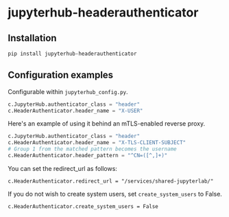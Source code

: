 # jupyterhub-headerauthenticator

## Installation

```sh
pip install jupyterhub-headerauthenticator
```

## Configuration examples

Configurable within `jupyterhub_config.py`.

```python
c.JupyterHub.authenticator_class = "header"
c.HeaderAuthenticator.header_name = "X-USER"
```

Here's an example of using it behind an mTLS-enabled reverse proxy.

```python
c.JupyterHub.authenticator_class = "header"
c.HeaderAuthenticator.header_name = "X-TLS-CLIENT-SUBJECT"
# Group 1 from the matched pattern becomes the username
c.HeaderAuthenticator.header_pattern = "^CN=([^,]+)"
```

You can set the redirect_url as follows:

```
c.HeaderAuthenticator.redirect_url = "/services/shared-jupyterlab/"
```

If you do not wish to create system users, set `create_system_users` to False.

```
c.HeaderAuthenticator.create_system_users = False
```
